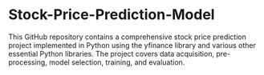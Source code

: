 # Stock-Price-Prediction-Model
This GitHub repository contains a comprehensive stock price prediction project implemented in Python using the yfinance library and various other essential Python libraries. The project covers data acquisition, pre-processing, model selection, training, and evaluation.
